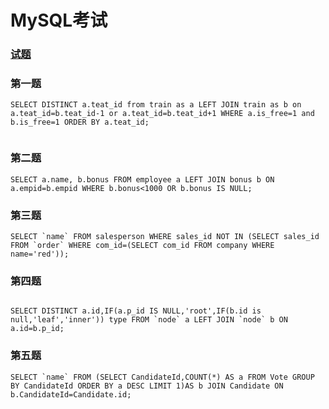 # MySQL考试

### [试题](https://gitee.com/moist-master/rimi_linux_mysql/blob/master/p1901/sql_exam/sql_exam.md)


### 第一题

```
SELECT DISTINCT a.teat_id from train as a LEFT JOIN train as b on a.teat_id=b.teat_id-1 or a.teat_id=b.teat_id+1 WHERE a.is_free=1 and b.is_free=1 ORDER BY a.teat_id;


```

### 第二题

```
SELECT a.name, b.bonus FROM employee a LEFT JOIN bonus b ON a.empid=b.empid WHERE b.bonus<1000 OR b.bonus IS NULL;
```
### 第三题

```
SELECT `name` FROM salesperson WHERE sales_id NOT IN (SELECT sales_id FROM `order` WHERE com_id=(SELECT com_id FROM company WHERE name='red'));
```

### 第四题

```

SELECT DISTINCT a.id,IF(a.p_id IS NULL,'root',IF(b.id is null,'leaf','inner')) type FROM `node` a LEFT JOIN `node` b ON a.id=b.p_id;

```

### 第五题

```
SELECT `name` FROM (SELECT CandidateId,COUNT(*) AS a FROM Vote GROUP BY CandidateId ORDER BY a DESC LIMIT 1)AS b JOIN Candidate ON b.CandidateId=Candidate.id; 
```

